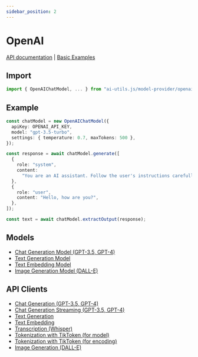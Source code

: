 ```yaml
---
sidebar_position: 2
---
```


# OpenAI

[API documentation](/api/modules/model-provider_openai)
|
[Basic Examples](https://github.com/lgrammel/ai-utils.js/tree/main/examples/basic/src/model-provider/openai)

## Import

```ts
import { OpenAIChatModel, ... } from "ai-utils.js/model-provider/openai";
```

## Example

```ts
const chatModel = new OpenAIChatModel({
  apiKey: OPENAI_API_KEY,
  model: "gpt-3.5-turbo",
  settings: { temperature: 0.7, maxTokens: 500 },
});

const response = await chatModel.generate([
  {
    role: "system",
    content:
      "You are an AI assistant. Follow the user's instructions carefully.",
  },
  {
    role: "user",
    content: "Hello, how are you?",
  },
]);

const text = await chatModel.extractOutput(response);
```

## Models

- [Chat Generation Model (GPT-3.5, GPT-4)](/api/classes/model-provider_openai.OpenAIChatModel)
- [Text Generation Model](/api/classes/model-provider_openai.OpenAITextGenerationModel)
- [Text Embedding Model](/api/classes/model-provider_openai.OpenAITextEmbeddingModel)
- [Image Generation Model (DALL-E)](/api/classes/model-provider_openai.OpenAIImageGenerationModel)

## API Clients

- [Chat Generation (GPT-3.5, GPT-4)](/api/modules/model-provider_openai#generateopenaichatcompletion)
- [Chat Generation Streaming (GPT-3.5, GPT-4)](/api/modules/model-provider_openai#streamopenaichatcompletion)
- [Text Generation](/api/modules/model-provider_openai#generateopenaitextcompletion)
- [Text Embedding](/api/modules/model-provider_openai#generateopenaiembedding)
- [Transcription (Whisper)](/api/modules/model-provider_openai#generateopenaitranscription)
- [Tokenization with TikToken (for model)](/api/modules/model-provider_openai#gettiktokentokenizerformodel)
- [Tokenization with TikToken (for encoding)](/api/modules/model-provider_openai#gettiktokentokenizerforencoding)
- [Image Generation (DALL-E)](/api/modules/model-provider_openai#generateopenaiimage)
